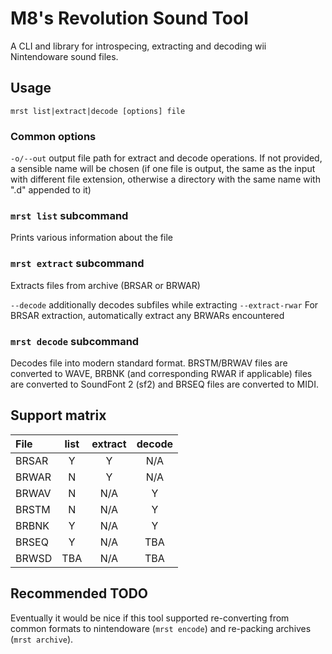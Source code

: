 # M8's Revolution Sound Tool
A CLI and library for introspecing, extracting and decoding wii Nintendoware sound files.

## Usage
`mrst list|extract|decode [options] file`

### Common options
`-o/--out` output file path for extract and decode operations. If not provided, a sensible name will be chosen (if one file is output, the same as the input with different file extension, otherwise a directory with the same name with ".d" appended to it)

### `mrst list` subcommand
Prints various information about the file

### `mrst extract` subcommand
Extracts files from archive (BRSAR or BRWAR)

`--decode` additionally decodes subfiles while extracting
`--extract-rwar` For BRSAR extraction, automatically extract any BRWARs encountered

### `mrst decode` subcommand
Decodes file into modern standard format. BRSTM/BRWAV files are converted to WAVE, BRBNK (and corresponding RWAR if applicable) files are converted to SoundFont 2 (sf2) and BRSEQ files are converted to MIDI.

## Support matrix
| File   | list | extract | decode |
| :---   | :--: | :-----: | :----: |
| BRSAR  | Y    | Y       | N/A    |
| BRWAR  | N    | Y       | N/A    |
| BRWAV  | N    | N/A     | Y      |
| BRSTM  | N    | N/A     | Y      |
| BRBNK  | Y    | N/A     | Y      |
| BRSEQ  | Y    | N/A     | TBA    |
| BRWSD  | TBA  | N/A     | TBA    |

## Recommended TODO
Eventually it would be nice if this tool supported re-converting from common formats to nintendoware (`mrst encode`) and re-packing archives (`mrst archive`).